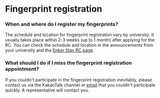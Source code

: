 # Fingerprint registration

### When and where do I register my fingerprints?

The schedule and location for fingerprint registration vary by university. It usually takes place within 2-3 weeks (up to 1 month) after applying for the RC. You can check the schedule and location in the announcements from your university and the [ Enkor Stay RC page](https://stay.enkor.kr/arc).

### What should I do if I miss the fingerprint registration appointment?

If you couldn't participate in the fingerprint registration inevitably, please contact us via the KakaoTalk channel or [email](mailto:visa-help@enkor.kr) that you couldn't participate quickly. A representative will contact you.

